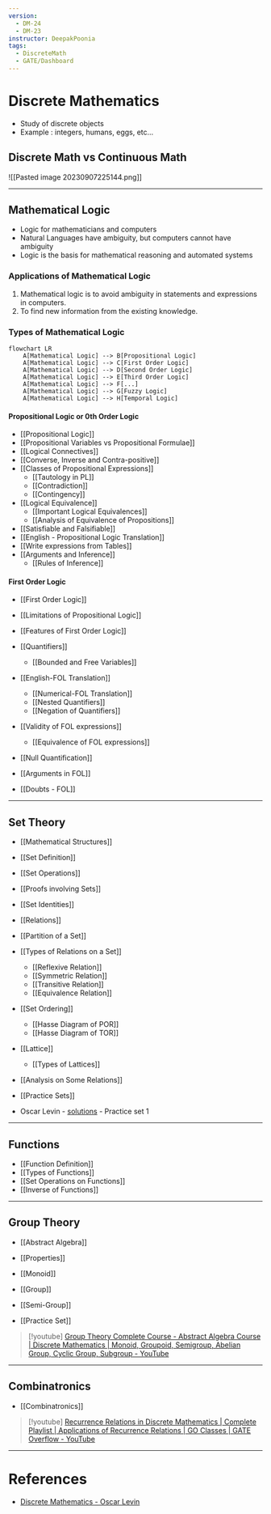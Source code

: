 ```yaml
---
version:
  - DM-24
  - DM-23
instructor: DeepakPoonia
tags:
  - DiscreteMath
  - GATE/Dashboard
---
```

# Discrete Mathematics
- Study of discrete objects
- Example : integers, humans, eggs, etc...

## Discrete Math vs Continuous Math

![[Pasted image 20230907225144.png]]

---
## Mathematical Logic
- Logic for mathematicians and computers
- Natural Languages have ambiguity, but computers cannot have ambiguity
- Logic is the basis for mathematical reasoning and automated systems

### Applications of Mathematical Logic
1. Mathematical logic is to avoid ambiguity in statements and expressions in computers.
2. To find new information from the existing knowledge.


### Types of Mathematical Logic

```mermaid
flowchart LR
	A[Mathematical Logic] --> B[Propositional Logic]
	A[Mathematical Logic] --> C[First Order Logic]
	A[Mathematical Logic] --> D[Second Order Logic]
	A[Mathematical Logic] --> E[Third Order Logic]
	A[Mathematical Logic] --> F[...]
	A[Mathematical Logic] --> G[Fuzzy Logic]
	A[Mathematical Logic] --> H[Temporal Logic]
```

#### Propositional Logic or 0th Order Logic
- [[Propositional Logic]]
- [[Propositional Variables vs Propositional Formulae]]
- [[Logical Connectives]]
- [[Converse, Inverse and Contra-positive]]
- [[Classes of Propositional Expressions]]
	- [[Tautology in PL]]
	- [[Contradiction]]
	- [[Contingency]]
- [[Logical Equivalence]]
	- [[Important Logical Equivalences]]
	- [[Analysis of Equivalence of Propositions]]
- [[Satisfiable and Falsifiable]]
- [[English - Propositional Logic Translation]]
- [[Write expressions from Tables]]
- [[Arguments and Inference]]
	- [[Rules of Inference]]

#### First Order Logic
- [[First Order Logic]]
- [[Limitations of Propositional Logic]]
- [[Features of First Order Logic]]
- [[Quantifiers]]
	- [[Bounded and Free Variables]]
- [[English-FOL Translation]]
	- [[Numerical-FOL Translation]]
	- [[Nested Quantifiers]]
	- [[Negation of Quantifiers]]
- [[Validity of FOL expressions]]
	- [[Equivalence of FOL expressions]]
- [[Null Quantification]]
- [[Arguments in FOL]]

- [[Doubts - FOL]]

---
## Set Theory

- [[Mathematical Structures]]
- [[Set Definition]]
- [[Set Operations]]
- [[Proofs involving Sets]]
- [[Set Identities]]
- [[Relations]]
- [[Partition of a Set]]
- [[Types of Relations on a Set]]
	- [[Reflexive Relation]]
	- [[Symmetric Relation]]
	- [[Transitive Relation]]
	- [[Equivalence Relation]]
- [[Set Ordering]]
	- [[Hasse Diagram of POR]]
	- [[Hasse Diagram of TOR]]
- [[Lattice]]
	- [[Types of Lattices]]
- [[Analysis on Some Relations]]

- [[Practice Sets]]

- Oscar Levin - [solutions](https://discrete.openmathbooks.org/dmoi3/sec_intro-sets.html) - Practice set 1

---
## Functions
- [[Function Definition]]
- [[Types of Functions]]
- [[Set Operations on Functions]]
- [[Inverse of Functions]]

---
## Group Theory
- [[Abstract Algebra]]
- [[Properties]]
- [[Monoid]]
- [[Group]]
- [[Semi-Group]]

- [[Practice Set]]

> [!youtube] [Group Theory Complete Course - Abstract Algebra Course | Discrete Mathematics | Monoid, Groupoid, Semigroup, Abelian Group, Cyclic Group, Subgroup - YouTube](https://www.youtube.com/playlist?list=PLIPZ2_p3RNHhXves0XVa8d5O6F4rUi3KR)

---
## Combinatronics
- [[Combinatronics]]


> [!youtube] [Recurrence Relations in Discrete Mathematics | Complete Playlist | Applications of Recurrence Relations | GO Classes | GATE Overflow - YouTube](https://www.youtube.com/playlist?list=PLIPZ2_p3RNHhhTH0o1JBMgscMUvxs4E_4)

---

# References
- [Discrete Mathematics - Oscar Levin](https://discrete.openmathbooks.org/dmoi3/dmoi.html)
